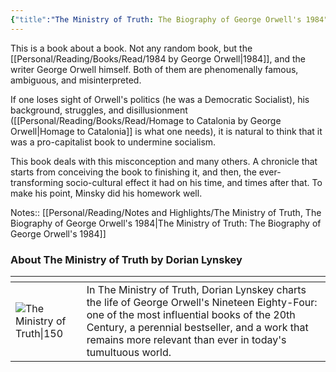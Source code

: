 ```yaml
---
{"title":"The Ministry of Truth: The Biography of George Orwell's 1984","created":"2019-07-07T00:00:00+06:00",", updated":"2023-01-19T16:34:42+06:00","read_at":["2019-11-02T00:00:00+06:00"],"read_count":1,"authors":["Dorian Lynskey"],"isbn10":385544057,"status":"Read","rating":5,"reviewed":true,"cover":"https://images-na.ssl-images-amazon.com/images/S/compressed.photo.goodreads.com/books/1542898290i/41880043.jpg","dg-publish":true,"maturity":2,"dg-metatags":{"og:image":"https://images-na.ssl-images-amazon.com/images/S/compressed.photo.goodreads.com/books/1542898290i/41880043.jpg"},"tags":["bestreads","history","politics"],"updated":"2023-01-20T12:24:17+06:00","permalink":"/personal/reading/books/read/the-ministry-of-truth-by-dorian-lynskey/","metatags":{"og:image":"https://images-na.ssl-images-amazon.com/images/S/compressed.photo.goodreads.com/books/1542898290i/41880043.jpg"},"dgPassFrontmatter":true}
---
```


This is a book about a book. Not any random book, but the [[Personal/Reading/Books/Read/1984 by George Orwell\|1984]], and the writer George Orwell himself. Both of them are phenomenally famous, ambiguous, and misinterpreted.
  
If one loses sight of Orwell's politics (he was a Democratic Socialist), his background, struggles, and disillusionment ([[Personal/Reading/Books/Read/Homage to Catalonia by George Orwell\|Homage to Catalonia]] is what one needs), it is natural to think that it was a pro-capitalist book to undermine socialism.  
  
This book deals with this misconception and many others. A chronicle that starts from conceiving the book to finishing it, and then, the ever-transforming socio-cultural effect it had on his time, and times after that. To make his point, Minsky did his homework well.

Notes:: [[Personal/Reading/Notes and Highlights/The Ministry of Truth, The Biography of George Orwell's 1984\|The Ministry of Truth: The Biography of George Orwell's 1984]]

### About The Ministry of Truth by Dorian Lynskey
| <!-- -->    | <!-- -->    |
|-------------|-------------|
| ![The Ministry of Truth\|150](https://images-na.ssl-images-amazon.com/images/S/compressed.photo.goodreads.com/books/1542898290i/41880043.jpg)         | In The Ministry of Truth, Dorian Lynskey charts the life of George Orwell's Nineteen Eighty-Four: one of the most influential books of the 20th Century, a perennial bestseller, and a work that remains more relevant than ever in today's tumultuous world.         |
